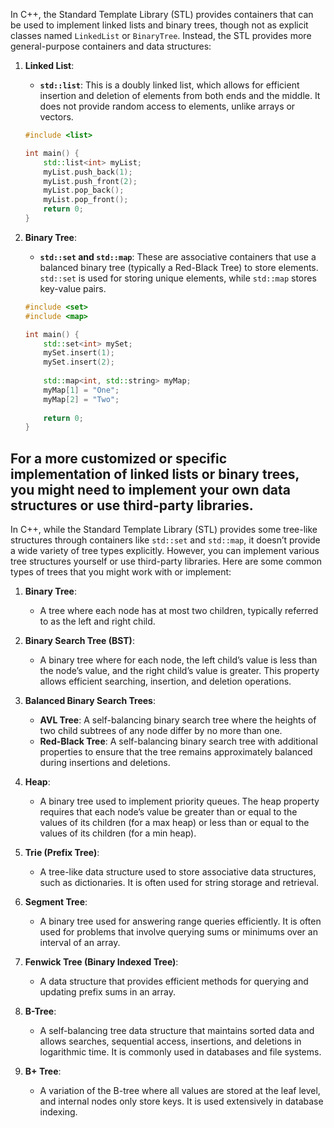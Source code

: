 
In C++, the Standard Template Library (STL) provides containers that can be used to implement linked lists and binary trees, though not as explicit classes named `LinkedList` or `BinaryTree`. Instead, the STL provides more general-purpose containers and data structures:

1. **Linked List**:
   - **`std::list`**: This is a doubly linked list, which allows for efficient insertion and deletion of elements from both ends and the middle. It does not provide random access to elements, unlike arrays or vectors.

   ```cpp
   #include <list>

   int main() {
       std::list<int> myList;
       myList.push_back(1);
       myList.push_front(2);
       myList.pop_back();
       myList.pop_front();
       return 0;
   }
   ```

2. **Binary Tree**:
   - **`std::set` and `std::map`**: These are associative containers that use a balanced binary tree (typically a Red-Black Tree) to store elements. `std::set` is used for storing unique elements, while `std::map` stores key-value pairs.

   ```cpp
   #include <set>
   #include <map>

   int main() {
       std::set<int> mySet;
       mySet.insert(1);
       mySet.insert(2);
       
       std::map<int, std::string> myMap;
       myMap[1] = "One";
       myMap[2] = "Two";
       
       return 0;
   }
   ```

For a more customized or specific implementation of linked lists or binary trees, you might need to implement your own data structures or use third-party libraries.
--
In C++, while the Standard Template Library (STL) provides some tree-like structures through containers like `std::set` and `std::map`, it doesn’t provide a wide variety of tree types explicitly. However, you can implement various tree structures yourself or use third-party libraries. Here are some common types of trees that you might work with or implement:

1. **Binary Tree**:
   - A tree where each node has at most two children, typically referred to as the left and right child.

2. **Binary Search Tree (BST)**:
   - A binary tree where for each node, the left child’s value is less than the node’s value, and the right child’s value is greater. This property allows efficient searching, insertion, and deletion operations.

3. **Balanced Binary Search Trees**:
   - **AVL Tree**: A self-balancing binary search tree where the heights of two child subtrees of any node differ by no more than one.
   - **Red-Black Tree**: A self-balancing binary search tree with additional properties to ensure that the tree remains approximately balanced during insertions and deletions.

4. **Heap**:
   - A binary tree used to implement priority queues. The heap property requires that each node’s value be greater than or equal to the values of its children (for a max heap) or less than or equal to the values of its children (for a min heap).

5. **Trie (Prefix Tree)**:
   - A tree-like data structure used to store associative data structures, such as dictionaries. It is often used for string storage and retrieval.

6. **Segment Tree**:
   - A binary tree used for answering range queries efficiently. It is often used for problems that involve querying sums or minimums over an interval of an array.

7. **Fenwick Tree (Binary Indexed Tree)**:
   - A data structure that provides efficient methods for querying and updating prefix sums in an array.

8. **B-Tree**:
   - A self-balancing tree data structure that maintains sorted data and allows searches, sequential access, insertions, and deletions in logarithmic time. It is commonly used in databases and file systems.

9. **B+ Tree**:
   - A variation of the B-tree where all values are stored at the leaf level, and internal nodes only store keys. It is used extensively in database indexing.
